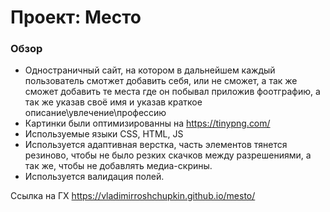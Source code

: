 # Проект: Место

### Обзор

* Одностраничный сайт, на котором в дальнейшем каждый пользователь смотжет добавить себя, или не сможет, а так же сможет добавить те места где он побывал приложив фоотграфию, а так же указав своё имя и указав краткое описание\увлечение\профессию
* Картинки были оптимизированны на https://tinypng.com/
* Используемые языки CSS, HTML, JS
* Используется адаптивная верстка, часть элементов тянется резиново, чтобы не было резких скачков между разрешениями, а так же, чтобы не добавлять медиа-скрины.
* Используется валидация полей.

Ссылка на ГХ https://vladimirroshchupkin.github.io/mesto/